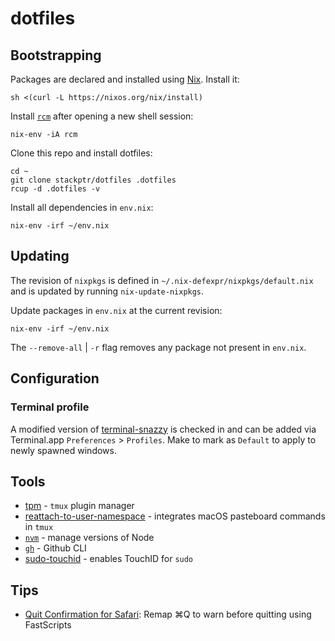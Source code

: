 # dotfiles

## Bootstrapping

Packages are declared and installed using [Nix][nix]. Install it:

```
sh <(curl -L https://nixos.org/nix/install)
```

Install [`rcm`][rcm] after opening a new shell session:

```
nix-env -iA rcm
```

Clone this repo and install dotfiles:

```
cd ~
git clone stackptr/dotfiles .dotfiles
rcup -d .dotfiles -v
```

Install all dependencies in `env.nix`:

```
nix-env -irf ~/env.nix
```

[nix]: https://nixos.org/

## Updating

The revision of `nixpkgs` is defined in `~/.nix-defexpr/nixpkgs/default.nix`
and is updated by running `nix-update-nixpkgs`.

Update packages in `env.nix` at the current revision:

```
nix-env -irf ~/env.nix
```

The `--remove-all` | `-r` flag removes any package not present in `env.nix`.

## Configuration

### Terminal profile

A modified version of [terminal-snazzy][snazzy] is checked in and can be added via Terminal.app `Preferences` > `Profiles`. Make to mark as `Default` to apply to newly spawned windows.

## Tools

- [tpm][tpm] - `tmux` plugin manager
- [reattach-to-user-namespace][tmux-reattach] - integrates macOS pasteboard commands in `tmux`
- [`nvm`][nvm] - manage versions of Node
- [`gh`][gh-cli] - Github CLI
- [sudo-touchid][sudo-touchid] - enables TouchID for `sudo`

## Tips

- [Quit Confirmation for Safari][quit-safari]: Remap ⌘Q to warn before quitting using FastScripts

[rcm]: https://github.com/thoughtbot/rcm
[pure]: https://github.com/sindresorhus/pure
[zsh-highlight]: https://github.com/zsh-users/zsh-syntax-highlighting
[zsh-search]: https://github.com/zsh-users/zsh-history-substring-search
[mosh]: https://mosh.org
[hub]: https://hub.github.com
[gh-cli]: https://github.com/cli/cli
[neovim]: https://neovim.io
[snazzy]: https://github.com/sindresorhus/terminal-snazzy
[tpm]: https://github.com/tmux-plugins/tpm
[tmux-reattach]: https://github.com/ChrisJohnsen/tmux-MacOSX-pasteboard
[nvm]: https://github.com/nvm-sh/nvm
[sudo-touchid]: https://github.com/artginzburg/sudo-touchid#readme
[quit-safari]: https://daringfireball.net/2020/01/quit_confirmation_for_safari_on_macos
